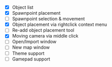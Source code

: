- [X] Object list
- [X] Spawnpoint placement
- [ ] Spawnpoint selection & movement
- [X] Object placement via rightclick context menu
- [ ] Re-add object placement tool
- [X] Moving camera via middle click
- [ ] Open/Import window
- [ ] New map window
- [ ] Theme support
- [ ] Gamepad support